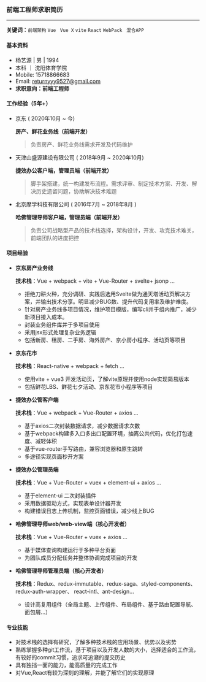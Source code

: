 ### 前端工程师求职简历

---

**关键词**：`前端架构` `Vue ` `Vue X` `vite` `React` `WebPack ` `混合APP`

#### **基本资料**

* 杨艺源 | 男 | 1994
* 本科 ｜ 沈阳体育学院
* Mobile: 15718866683
* Email: returnyyy9527@gmail.com
* **求职意向：前端工程师**

#### **工作经验（5年+）**

* 京东 ( 2020年10⽉ ~ 今)

  **房产、鲜花业务线（前端开发）**

  > 负责房产、鲜花业务线需求开发及代码维护

* 天津山盛源建设有限公司 ( 2018年9⽉ ~ 2020年10月)

  **捷效办公客户端，管理员端（前端开发）**

  > 脚手架搭建，统一构建发布流程。需求评审、制定技术方案、开发、解决历史遗留问题，协助解决技术难题


* 北京摩学科技有限公司 ( 2016年7⽉ ~ 2018年8⽉ )

  **哈佛管理导师客户端，管理员端（前端开发）**

  > 负责公司战略型产品的技术栈选择，架构设计，开发、攻克技术难关，前端团队的进度把控


#### **项目经验**

* **京东房产业务线**

  **技术栈**：Vue + webpack + vite + Vue-Router + svelte+ jsonp ...

  * 拒绝刀耕火种，充分调研、实践后选用Svelte做为通天塔活动页解决方案，并输出技术分享。明显减少BUG数、提升代码复用率及维护难度。
  * 针对房产业务线多项目情况，维护项目模版，编写cli并于组内推广，减少新项目接入成本。
  * 封装业务组件库并于多项目使用
  * 采用jsx形式处理复杂业务逻辑
  * 包括新房、租房、二手房、海外房产、京小房小程序、活动页等项目

* **京东花市**

  **技术栈**：React-native + webpack  + fetch ...

  * 使用vite + vue3 开发活动页，了解vite原理并使用node实现简易版本
  * 包括鲜花LBS、鲜花七夕活动、京东花市小程序等项目

* **捷效办公管客户端**

  **技术栈**：Vue + webpack + Vue-Router + axios ...

  * 基于axios二次封装数据请求，减少数据请求次数
  * 基于webpack构建多入口多出口配置环境，抽离公共代码，优化打包速度、减轻体积
  * 基于vue-router手写路由，兼容浏览器和原生跳转
  * 多途径实现页面秒开方案

* **捷效办公管理员端**

  **技术栈**：Vue + Vue-Router + vuex + element-ui + axios ...
  * 基于element-ui 二次封装插件
  * 采用数据驱动方式，实现表单设计器开发
  * 构建错误日志上传机制，监控页面错误，减少线上BUG

* **哈佛管理导师web/web-view端（核心开发者）**

  **技术栈**：Vue + Vue-Router + vuex + axios ...

  * 基于媒体查询构建运行于多种平台页面
  * 为团队成员分配任务并整体协调完成项目的开发

* **哈佛管理导师管理员端（核心开发者）**

  **技术栈**：Redux、redux-immutable、redux-saga、styled-components、redux-auth-wrapper、 react-intl、ant-design...

  * 设计高复用组件（全局主题、上传组件、布局组件、基于路由配置导航、面包屑...）


#### 专业技能

* 对技术栈的选择有研究，了解多种技术栈的应用场景、优势以及劣势
* 熟练掌握多种git工作流，基于项目以及开发人数的大小，选择适合的工作流，有较好的commit习惯，追求可追溯的提交历史
* 具有独挡一面的能力，能高质量的完成工作
* 对Vue,React有较为深刻的理解，并能了解它们的实现原理